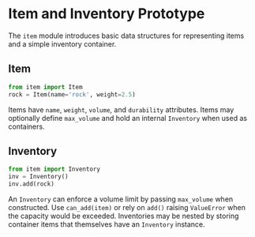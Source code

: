 # Item and Inventory Prototype

The `item` module introduces basic data structures for representing items and a simple inventory container.

## Item

```python
from item import Item
rock = Item(name='rock', weight=2.5)
```

Items have `name`, `weight`, `volume`, and `durability` attributes. Items may
optionally define `max_volume` and hold an internal `Inventory` when used as
containers.

## Inventory

```python
from item import Inventory
inv = Inventory()
inv.add(rock)
```

An `Inventory` can enforce a volume limit by passing `max_volume` when
constructed. Use `can_add(item)` or rely on `add()` raising `ValueError` when the
capacity would be exceeded. Inventories may be nested by storing container items
that themselves have an `Inventory` instance.
